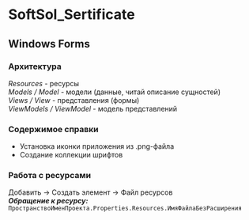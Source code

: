 # SoftSol_Sertificate
## Windows Forms
### Архитектура
*Resources* - ресурсы\
*Models / Model* - модели (данные, читай описание сущностей)\
*Views / View* - представления (формы)\
*ViewModels / ViewModel* - модель представлений
### Содержимое справки
 - Установка иконки приложения из .png-файла
 - Создание коллекции шрифтов
### Работа с ресурсами
Добавить -> Создать элемент -> Файл ресурсов\
***Обращение к ресурсу:***\
`ПространствоИменПроекта.Properties.Resources.ИмяФайлаБезРасширения`
